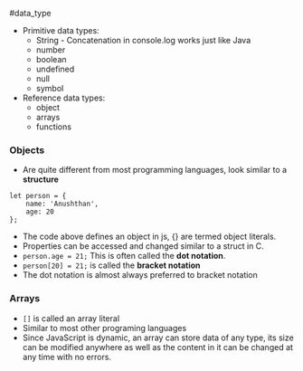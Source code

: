 #data_type 
- Primitive data types: 
	- String - Concatenation in console.log works just like Java
	- number
	- boolean
	- undefined
	- null
	- symbol
- Reference data types:
	- object
	- arrays
	- functions


### Objects
- Are quite different from most programming languages, look similar to a **structure**
```
let person = {
	name: 'Anushthan',
	age: 20
};
```

- The code above defines an object in js, {} are termed object literals.
- Properties can be accessed and changed similar to a struct in C.
- `person.age = 21;` This is often called the **dot notation**.
- `person[20] = 21;` is called the **bracket notation**
- The dot notation is almost always preferred to bracket notation

### Arrays
- `[]` is called an array literal
- Similar to most other programing languages
- Since JavaScript is dynamic, an array can store data of any type, its size can be modified anywhere as well as the content in it can be changed at any time with no errors.